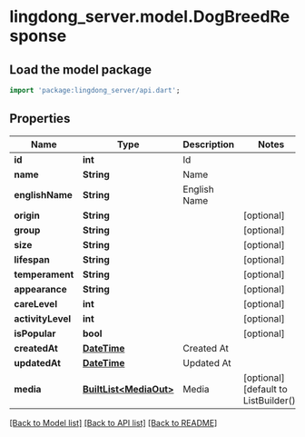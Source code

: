 # lingdong_server.model.DogBreedResponse

## Load the model package
```dart
import 'package:lingdong_server/api.dart';
```

## Properties
Name | Type | Description | Notes
------------ | ------------- | ------------- | -------------
**id** | **int** | Id | 
**name** | **String** | Name | 
**englishName** | **String** | English Name | 
**origin** | **String** |  | [optional] 
**group** | **String** |  | [optional] 
**size** | **String** |  | [optional] 
**lifespan** | **String** |  | [optional] 
**temperament** | **String** |  | [optional] 
**appearance** | **String** |  | [optional] 
**careLevel** | **int** |  | [optional] 
**activityLevel** | **int** |  | [optional] 
**isPopular** | **bool** |  | [optional] 
**createdAt** | [**DateTime**](DateTime.md) | Created At | 
**updatedAt** | [**DateTime**](DateTime.md) | Updated At | 
**media** | [**BuiltList&lt;MediaOut&gt;**](MediaOut.md) | Media | [optional] [default to ListBuilder()]

[[Back to Model list]](../README.md#documentation-for-models) [[Back to API list]](../README.md#documentation-for-api-endpoints) [[Back to README]](../README.md)


